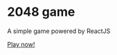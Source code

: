 # 2048 game

A simple game powered by ReactJS

[Play now!](https://aminpaks.github.io/reactjs-2048)

